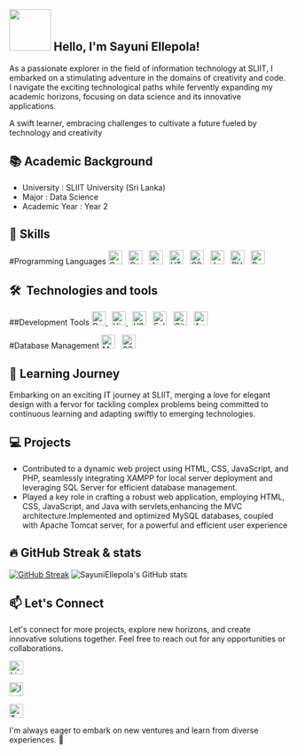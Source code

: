 

## <picture><img src = "https://media.giphy.com/media/L1R1tvI9svkIWwpVYr/giphy.gif" width = 75px></picture> Hello, I'm Sayuni Ellepola!

As a passionate explorer in the field of information technology at SLIIT, I embarked on a stimulating adventure in the domains of creativity and code. I navigate the exciting technological paths while fervently expanding my academic horizons, focusing on data science and its innovative applications.

A swift learner, embracing challenges to cultivate a future fueled by technology and creativity

## 📚 Academic Background
- University :  SLIIT University (Sri Lanka)
- Major :  Data Science
- Academic Year :  Year 2

## 🔧 Skills

<a name="learning-now"></a>

#Programming Languages
[<img src="https://img.shields.io/badge/C-00599C?logo=c&logoColor=white" alt="C logo" title="C" height="25" />][tech_tools_anchor]
&nbsp;
[<img src="https://img.shields.io/badge/C++-00599C?logo=cplusplus&logoColor=white" alt="C++ logo" title="C++" height="25" />][tech_tools_anchor]
&nbsp;
[<img src="https://img.shields.io/badge/JavaScript-F7DF1E?logo=javascript&logoColor=black" alt="JavaScript logo" title="JavaScript" height="25" />][tech_tools_anchor]
&nbsp;
[<img src="https://img.shields.io/badge/HTML-E34F26?logo=html5&logoColor=white" alt="HTML logo" title="HTML" height="25" />][tech_tools_anchor]
&nbsp;
[<img src="https://img.shields.io/badge/CSS-1572B6?logo=css3&logoColor=white" alt="CSS logo" title="CSS" height="25" />][tech_tools_anchor]
&nbsp;
[<img src="https://img.shields.io/badge/Java-007396?logo=java&logoColor=white" alt="Java logo" title="Java" height="25" />][tech_tools_anchor]
&nbsp;
[<img src="https://img.shields.io/badge/PHP-777BB4?logo=php&logoColor=white" alt="PHP logo" title="PHP" height="25" />][tech_tools_anchor]
&nbsp;
[<img src="https://img.shields.io/badge/Python-3776AB?logo=python&logoColor=white" alt="Python logo" title="Python" height="25" />][tech_tools_anchor]
&nbsp;


<a name="tools"></a>

## 🛠  Technologies and tools

##Development Tools
[<img src="https://img.shields.io/badge/Dev_C++-007ACC?logo=devcpp&logoColor=white" alt="Dev C++ logo" title="Dev C++" height="25" />
][tech_tools_anchor]
&nbsp;
[<img src="https://img.shields.io/badge/Visual_Studio-5C2D91?logo=visualstudio&logoColor=white" alt="Visual Studio logo" title="Visual Studio" height="25" />
][tech_tools_anchor]
&nbsp;
[<img src="https://img.shields.io/badge/VS_Code-007ACC?logo=visualstudiocode&logoColor=white" alt="VS Code logo" title="VS Code" height="25" />][tech_tools_anchor]
&nbsp;
[<img src="https://img.shields.io/badge/Eclipse IDE-2C2255?logo=eclipseide&logoColor=white" alt="Eclipse IDE logo" title="Eclipse IDE" height="25" />][tech_tools_anchor]
&nbsp;
[<img src="https://img.shields.io/badge/Git-F05032?logo=git&logoColor=white" alt="Git logo" title="Git" height="25" />][tech_tools_anchor]
&nbsp;
[<img src="https://img.shields.io/badge/Android-3DDC84?logo=android&logoColor=white" alt="Android logo" title="Android" height="25" />][tech_tools_anchor]
&nbsp;

<a name="database"></a>

#Database Management
[<img src="https://img.shields.io/badge/MySQL-4479A1?logo=mysql&logoColor=white" alt="MySQL logo" title="MySQL" height="25" />][tech_tools_anchor]
&nbsp;
[<img src="https://img.shields.io/badge/SSMS-CC2927?logo=microsoftsqlserver&logoColor=white" alt="SSMS logo" title="SQL Server Management Studio" height="25" />][tech_tools_anchor]
&nbsp;

<a name="learning-next"></a>

## 🌱 Learning Journey
Embarking on an exciting IT journey at SLIIT, merging a love for elegant design with a fervor for tackling complex problems being committed to continuous learning and adapting swiftly to emerging technologies.

## 💻 Projects
- Contributed to a dynamic web project using HTML, CSS, JavaScript, and PHP, seamlessly integrating XAMPP for local server deployment and leveraging SQL Server for efficient database management.
- Played a key role in crafting a robust web application, employing HTML, CSS, JavaScript, and Java with servlets,enhancing the MVC architecture.Implemented and optimized MySQL databases, coupled with Apache Tomcat server, for a powerful and efficient user experience

## 🔥 GitHub Streak & stats <br>
[![GitHub Streak](https://github-readme-streak-stats.herokuapp.com?user=SayuniEllepola&theme=transparent)](https://git.io/streak-stats)
![SayuniEllepola's GitHub stats](https://github-readme-stats.vercel.app/api?username=SayuniEllepola&show_icons=true&theme=transparent)

## 📫 Let's Connect

Let's connect for more projects, explore new horizons, and create innovative solutions together. Feel free to reach out for any opportunities or collaborations.

 [<img src="https://img.shields.io/badge/LinkedIn-0077B5?logo=linkedin&logoColor=white" alt="LinkedIn logo" title="LinkedIn" height="25" />](https://www.linkedin.com/in/sayuni-ellepola) 

 [<img src="https://img.shields.io/badge/Instagram-E4405F?logo=instagram&logoColor=white" alt="Instagram logo" title="Instagram" height="25" />](https://www.linkedin.com/in/sayuni-ellepola) 

 [<img src="https://img.shields.io/badge/Twitter-1DA1F2?logo=twitter&logoColor=white" alt="Twitter logo" title="Twitter" height="25" />](https://www.linkedin.com/in/sayuni-ellepola) 

I'm always eager to embark on new ventures and learn from diverse experiences. 🚀

[tech_tools_anchor]: #bonjour--
[learning_now_anchor]: #learning-now
[learning_next_anchor]: #learning-next
